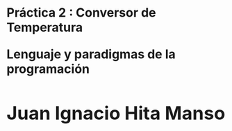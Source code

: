 <h1>Práctica 2 : Conversor de Temperatura<h/1>
<p> Lenguaje y paradigmas de la programación</p>

<h2>Juan Ignacio Hita Manso<h/2>
